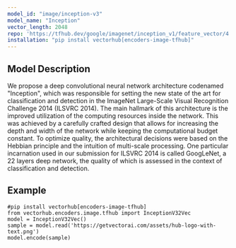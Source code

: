 ```yaml
---
model_id: "image/inception-v3"
model_name: "Inception" 
vector_length: 2048 
repo: 'https://tfhub.dev/google/imagenet/inception_v1/feature_vector/4'
installation: "pip install vectorhub[encoders-image-tfhub]"
---
```


## Model Description

We propose a deep convolutional neural network architecture codenamed "Inception", which was responsible for setting the new state of the art for classification and detection in the ImageNet Large-Scale Visual Recognition Challenge 2014 (ILSVRC 2014). The main hallmark of this architecture is the improved utilization of the computing resources inside the network. This was achieved by a carefully crafted design that allows for increasing the depth and width of the network while keeping the computational budget constant. To optimize quality, the architectural decisions were based on the Hebbian principle and the intuition of multi-scale processing. One particular incarnation used in our submission for ILSVRC 2014 is called GoogLeNet, a 22 layers deep network, the quality of which is assessed in the context of classification and detection.

## Example

```
#pip install vectorhub[encoders-image-tfhub]
from vectorhub.encoders.image.tfhub import InceptionV32Vec
model = InceptionV32Vec()
sample = model.read('https://getvectorai.com/assets/hub-logo-with-text.png')
model.encode(sample)
```
